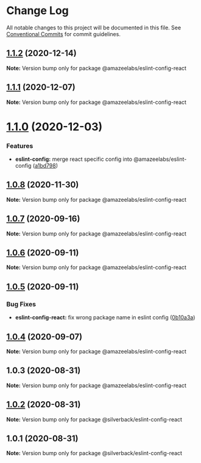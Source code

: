 # Change Log

All notable changes to this project will be documented in this file.
See [Conventional Commits](https://conventionalcommits.org) for commit guidelines.

## [1.1.2](https://github.com/AmazeeLabs/silverback-mono/compare/@amazeelabs/eslint-config-react@1.1.1...@amazeelabs/eslint-config-react@1.1.2) (2020-12-14)

**Note:** Version bump only for package @amazeelabs/eslint-config-react





## [1.1.1](https://github.com/AmazeeLabs/silverback-mono/compare/@amazeelabs/eslint-config-react@1.1.0...@amazeelabs/eslint-config-react@1.1.1) (2020-12-07)

**Note:** Version bump only for package @amazeelabs/eslint-config-react





# [1.1.0](https://github.com/AmazeeLabs/silverback-mono/compare/@amazeelabs/eslint-config-react@1.0.8...@amazeelabs/eslint-config-react@1.1.0) (2020-12-03)


### Features

* **eslint-config:** merge react specific config into @amazeelabs/eslint-config ([a1bd798](https://github.com/AmazeeLabs/silverback-mono/commit/a1bd7986775a4743334f0531b14af4e290fd5a67))





## [1.0.8](https://github.com/AmazeeLabs/silverback-mono/compare/@amazeelabs/eslint-config-react@1.0.7...@amazeelabs/eslint-config-react@1.0.8) (2020-11-30)

**Note:** Version bump only for package @amazeelabs/eslint-config-react





## [1.0.7](https://github.com/AmazeeLabs/silverback-mono/compare/@amazeelabs/eslint-config-react@1.0.6...@amazeelabs/eslint-config-react@1.0.7) (2020-09-16)

**Note:** Version bump only for package @amazeelabs/eslint-config-react





## [1.0.6](https://github.com/AmazeeLabs/silverback-mono/compare/@amazeelabs/eslint-config-react@1.0.5...@amazeelabs/eslint-config-react@1.0.6) (2020-09-11)

**Note:** Version bump only for package @amazeelabs/eslint-config-react





## [1.0.5](https://github.com/AmazeeLabs/silverback-mono/compare/@amazeelabs/eslint-config-react@1.0.4...@amazeelabs/eslint-config-react@1.0.5) (2020-09-11)


### Bug Fixes

* **eslint-config-react:** fix wrong package name in eslint config ([0b10a3a](https://github.com/AmazeeLabs/silverback-mono/commit/0b10a3abc0e4f0ecfad02d7a6c706c5b3c1226fb))





## [1.0.4](https://github.com/AmazeeLabs/silverback-mono/compare/@amazeelabs/eslint-config-react@1.0.3...@amazeelabs/eslint-config-react@1.0.4) (2020-09-07)

**Note:** Version bump only for package @amazeelabs/eslint-config-react





## 1.0.3 (2020-08-31)

**Note:** Version bump only for package @amazeelabs/eslint-config-react





## [1.0.2](https://github.com/AmazeeLabs/silverback-mono/compare/@silverback/eslint-config-react@1.0.1...@silverback/eslint-config-react@1.0.2) (2020-08-31)

**Note:** Version bump only for package @silverback/eslint-config-react





## 1.0.1 (2020-08-31)

**Note:** Version bump only for package @silverback/eslint-config-react
